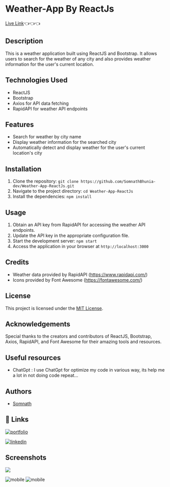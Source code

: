 # Weather-App By ReactJs
[Live Link](https://somnathbhunia-dev.github.io/Weather-App-ReactJs/)👈👈👈

## Description

This is a weather application built using ReactJS and Bootstrap. It allows users to search for the weather of any city and also provides weather information for the user's current location.

## Technologies Used

- ReactJS
- Bootstrap
- Axios for API data fetching
- RapidAPI for weather API endpoints

## Features

- Search for weather by city name
- Display weather information for the searched city
- Automatically detect and display weather for the user's current location's city

## Installation

1. Clone the repository: `git clone https://github.com/SomnathBhunia-dev/Weather-App-ReactJs.git`
2. Navigate to the project directory: `cd Weather-App-ReactJs`
3. Install the dependencies: `npm install`

## Usage

1. Obtain an API key from RapidAPI for accessing the weather API endpoints.
2. Update the API key in the appropriate configuration file.
3. Start the development server: `npm start`
4. Access the application in your browser at `http://localhost:3000`

## Credits

- Weather data provided by RapidAPI (https://www.rapidapi.com/)
- Icons provided by Font Awesome (https://fontawesome.com/)

## License

This project is licensed under the [MIT License](LICENSE).

## Acknowledgements

Special thanks to the creators and contributors of ReactJS, Bootstrap, Axios, RapidAPI, and Font Awesome for their amazing tools and resources.



## Useful resources
- ChatGpt : I use ChatGpt for optimize my code in various way, its help me a lot in not doing code repeat...
## Authors

- [Somnath](https://github.com/SomnathBhunia-dev)


## 🔗 Links
[![portfolio](https://img.shields.io/badge/my_portfolio-000?style=for-the-badge&logo=ko-fi&logoColor=white)](https://github.com/SomnathBhunia-dev)


[![linkedin](https://img.shields.io/badge/linkedin-0A66C2?style=for-the-badge&logo=linkedin&logoColor=white)](https://www.linkedin.com/in/somnath-bhunia-web-developer)


## Screenshots
![](https://github.com/SomnathBhunia-dev/Weather-App-ReactJs/assets/114075731/999c697f-db84-43e0-bc58-6938c08b0a55)

![mobile](https://github.com/SomnathBhunia-dev/Weather-App-ReactJs/assets/114075731/6419fde4-718f-4e7f-8e18-508f2a269f5f)
![mobile](https://github.com/SomnathBhunia-dev/Weather-App-ReactJs/assets/114075731/b11a7b6c-7ef3-436e-9bb8-9e47520fc2a3)


